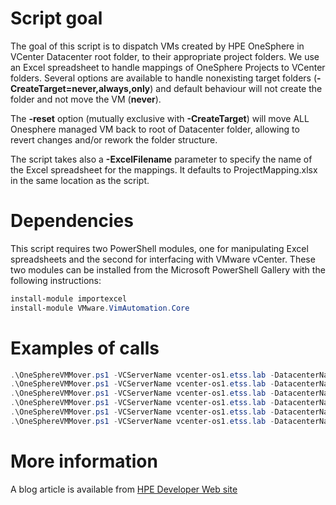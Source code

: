 # Script goal

The goal of this script is to dispatch VMs created by HPE OneSphere in VCenter Datacenter root folder, to their appropriate project folders. We use an Excel spreadsheet to handle mappings of OneSphere Projects to VCenter folders. Several options are available to handle nonexisting target folders (**-CreateTarget=never,always,only**) and default behaviour will not create the folder and not move the VM (**never**).

The **-reset** option (mutually exclusive with **-CreateTarget**) will move ALL Onesphere managed VM back to root of Datacenter folder, allowing to revert changes and/or rework the folder structure.

The script takes also a **-ExcelFilename** parameter to specify the name of the Excel spreadsheet for the mappings. It defaults to ProjectMapping.xlsx in the same location as the script.
 
# Dependencies

This script requires two PowerShell modules, one for manipulating Excel spreadsheets and the second for interfacing with VMware vCenter. These two modules can be installed from the Microsoft PowerShell Gallery with the following instructions:

```` PowerShell
install-module importexcel
install-module VMware.VimAutomation.Core
````
# Examples of calls
```` PowerShell
.\OneSphereVMMover.ps1 -VCServerName vcenter-os1.etss.lab -DatacenterName NHITS-DC -Username XXX -Password XXX -CreateTarget always
.\OneSphereVMMover.ps1 -VCServerName vcenter-os1.etss.lab -DatacenterName NHITS-DC -Username XXX -Password XXX -CreateTarget always -verbose
.\OneSphereVMMover.ps1 -VCServerName vcenter-os1.etss.lab -DatacenterName NHITS-DC -Username XXX -Password XXX -CreateTarget never
.\OneSphereVMMover.ps1 -VCServerName vcenter-os1.etss.lab -DatacenterName NHITS-DC -Username XXX -Password XXX -CreateTarget only
.\OneSphereVMMover.ps1 -VCServerName vcenter-os1.etss.lab -DatacenterName NHITS-DC -Username XXX -Password XXX -reset
.\OneSphereVMMover.ps1 -VCServerName vcenter-os1.etss.lab -DatacenterName NHITS-DC -Username XXX -Password XXX -ExcelFilename myfile.xls
````
# More information

A blog article is available from [HPE Developer Web site](https://developer.hpe.com/blog/optimizing-vm-placement-in-an-hpe-onesphere-managed-vcenter-cluster)


